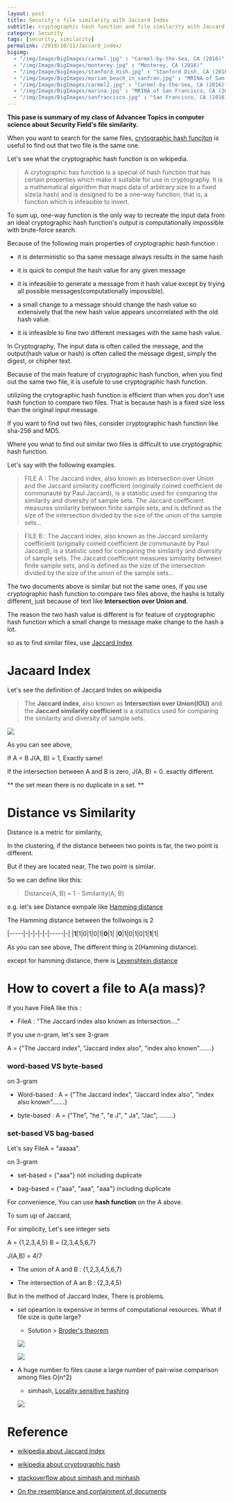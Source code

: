 ```yaml
---
layout: post
title: Security's file similarity with Jaccard Index
subtitle: cryptographic hash function and file similarity with Jaccard Index
category: Security
tags: [security, similarity]
permalink: /2018/10/11/Jaccard_index/
bigimg: 
  - "/img/Image/BigImages/carmel.jpg" : "Carmel-by-the-Sea, CA (2016)"
  - "/img/Image/BigImages/monterey.jpg" : "Monterey, CA (2016)"
  - "/img/Image/BigImages/stanford_dish.jpg" : "Stanford Dish, CA (2016)"
  - "/img/Image/BigImages/marian_beach_in_sanfran.jpg" : "MRINA of San Francisco, CA (2016)"
  - "/img/Image/BigImages/carmel2.jpg" : "Carmel-by-the-Sea, CA (2016)"
  - "/img/Image/BigImages/marina.jpg" : "MRINA of San Francisco, CA (2016)"
  - "/img/Image/BigImages/sanfrancisco.jpg" : "San Francisco, CA (2016)"
---
```


**This pase is summary of my class of Advancee Topics in computer science about Security Field's file similarity.**

When you want to search for the same files, [crytographic hash funciton](https://en.wikipedia.org/wiki/Cryptographic_hash_function) is useful to find out that two file is the same one.

Let's see what the cryptographic hash function is on wikipedia.

> A crytographic has function is a special of hash function that has certain properties which make it suitable for use in cryptography. It is a mathematical algorithm that maps data of arbitrary size to a fixed size(a hash) and is designed to be a one-way function, that is, a function which is infeasible to invert.

To sum up, one-way function is the only way to recreate the input data from an ideal cryptographic hash function's output is computationally impossible with brute-force search. 

Because of the following main properties of cryptographic hash function :

 - it is deterministic so tha same message always results in the same hash 
 
 - it is quick to comput the hash value for any given message
 
 - it is infeasible to generate a message from it hash value except by trying all possible messages(computationally impossible).

 - a small change to a message should change the hash value so extensively that the new hash value appears uncorrelated with the old hash value. 

 - it is infeasible to fine two different  messages with the same hash value.
 
In Cryptography, The input data is often called the message, and the output(hash value or hash) is often called the message digest, simply the digest, or chipher text.

Because of the main feature of cryptographic hash function, when you find out the same two file, it is usefule to use cryptographic hash function. 

utiliziing the crytographic hash function is efficient than when you don't use hash function to compare two files. That is because hash is a fixed size less than the original input message. 

If you want to find out two files, consider cryptographic hash function like sha-256 and MD5. 

Where you wnat to find out similar two files is difficult to use cryptographic hash function.

Let's say with the following examples. 

> FILE A : The Jaccard index, also known as Intersection over Union and the Jaccard similarity coefficient (originally coined coefficient de communauté by Paul Jaccard), is a statistic used for comparing the similarity and diversity of sample sets. The Jaccard coefficient measures similarity between finite sample sets, and is defined as the size of the intersection divided by the size of the union of the sample sets...

> FILE B : The Jaccard index, also known as the Jaccard similarity coefficient (originally coined coefficient de communauté by Paul Jaccard), is a statistic used for comparing the similarity and diversity of sample sets. The Jaccard coefficient measures similarity between finite sample sets, and is defined as the size of the intersection divided by the size of the union of the sample sets...

The two documents above is similar but not the same ones, if you use cryptographic hash function to compare two files above, the hashs is totally different, just because of text like **Intersection over Union and**.

The reason the two hash value is different is for feature of cryptographic hash function which a small change to message make change to the hash a lot.

so as to find similar files, use [Jaccard Index](https://en.wikipedia.org/wiki/Jaccard_index)


# Jacaard Index 

Let's see the definition of Jaccard Indes on wikipeidia

> The **Jaccard index**, also known as **Intersection over Union(IOU)** and the **Jaccard similarity coefficient** is a statistics used for comparing the similarity and diversity of sample sets.

![](/img/Image/Graduate_school/Security/2018-10-11-Jaccard_index/Jaccard_Index.png)

As you can see above, 

If A = B J(A, B) = 1, Exactly same!

If the intersection between A and B is zero, J(A, B) = 0. exactly different. 

** the set mean there is no duplicate in a set. **

# Distance vs Similarity

Distance is a metric for similarity, 

In the clustering, if the distance between two points is far, the two point is different.

But if they are located near, The two point is similar. 

So we can define like this: 

> Distance(A, B) = 1 - Similarity(A, B)

e.g. let's see Distance exmpale like [Hamming distance](https://en.wikipedia.org/wiki/Hamming_distance)

The Hamming distance between the follwoings is 2

|-----|-|-|-|-|-|-----|-|
|**1**|1|0|1|0|1|**0**|1|
|**0**|1|0|1|0|1|**1**|1|

As you can see above, The different thing is 2(Hamming distance). 

except for hamming distance, there is [Levenshtein distance](https://en.wikipedia.org/wiki/Levenshtein_distance)

# How to covert a file to A(a mass)?

If you have FileA like this :

- FileA : "The Jaccard index also known as Intersection...."

If you use n-gram, let's see 3-gram 

A = {"The Jaccard index", "Jaccard index also",  "index also known".......}

### word-based VS byte-based

on 3-gram 

- Word-based : A = {"The Jaccard index", "Jaccard index also",  "index also known".......}

- byte-based : A = {"The", "he ", "e J", " Ja", "Jac", ........}

### set-based VS bag-based

Let's say FileA = "aaaaa". 

on 3-gram 

- set-based = {"aaa"} not including duplicate

- bag-based = {"aaa", "aaa", "aaa"} including duplicate

For convenience, You can use **hash function** on the A above.

To sum up of Jaccard,

For simplicity, Let's see integer sets 

A = {1,2,3,4,5}
B = {2,3,4,5,6,7}

J(A,B) = 4/7

- The union of A and B : {1,2,3,4,5,6,7}

- The intersection of A an B : {2,3,4,5}

But in the method of Jaccard Index, There is problems.

 - set opeartion is expensive in terms of computational resources. What if file size is quite large?
 
    - Solution \> [Broder's theorem](https://www.cs.princeton.edu/courses/archive/spring13/cos598C/broder97resemblance.pdf)
    
     ![](/img/Image/Graduate_school/Security/2018-10-11-Jaccard_index/Broder's_theorem1.png)
     
     ![](/img/Image/Graduate_school/Security/2018-10-11-Jaccard_index/Broder's_theorem2.png)
 
 - A huge number fo files cause a large number of pair-wise comparison among files O(n^2)
    
     - simhash, [Locality sensitive hashing](https://towardsdatascience.com/understanding-locality-sensitive-hashing-49f6d1f6134)

     ![](/img/Image/Graduate_school/Security/2018-10-11-Jaccard_index/Locality_sensitive_hashing.png)
     

# Reference 

 - [wikipedia about Jaccard Index](https://en.wikipedia.org/wiki/Jaccard_index)

 - [wikipedia about cryptographic hash](https://en.wikipedia.org/wiki/Cryptographic_hash_function)

 - [stackoverflow about simhash and minhash](https://datascience.stackexchange.com/questions/6086/minhashing-vs-simhashing)

 - [On the resemblance and containment of documents](https://www.cs.princeton.edu/courses/archive/spring13/cos598C/broder97resemblance.pdf)
